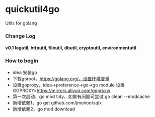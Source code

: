 # quickutil4go
Utils for golang

### Change Log

#### v0.1 logutil, httputil, fileutil, dbutil, cryptoutil, environmentutil

### How to begin
+ idea 安装go
+ 下载goroot，https://golang.org/，设置环境变量
+ 设置goproxy，idea->preference->go->go module 设置GOPROXY=https://mirrors.aliyun.com/goproxy/
+ 第一次启动，go mod tidy，如果有问题可尝试 go clean --modcache
+ 新增依赖1，go get github.com/jmoiron/sqlx
+ 新增依赖2，go mod download